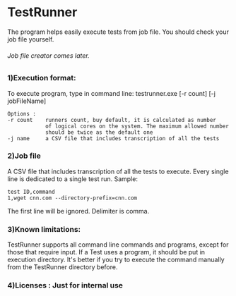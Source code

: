 # TestRunner
The program helps easily execute tests from job file. You should check your job file yourself. 
###### Job file creator comes later.

### 1)Execution format:
To execute program, type in command line:
testrunner.exe [-r count] [-j jobFileName]
```
Options :
-r count    runners count, buy default, it is calculated as number 
            of logical cores on the system. The maximum allowed number 
            should be twice as the default one
-j name     a CSV file that includes transcription of all the tests
```
### 2)Job file
A CSV file that includes transcription of all the tests to
execute. Every single line is dedicated to a single test run. Sample:
```
test ID,command
1,wget cnn.com --directory-prefix=cnn.com
```
The first line will be ignored. Delimiter is comma.

### 3)Known limitations:
TestRunner supports all command line commands and programs, except for those that require input.
If a Test uses a program, it should be put in execution directory. It's better if you try to execute the command manually from the TestRunner directory before.

### 4)Licenses : Just for internal use
